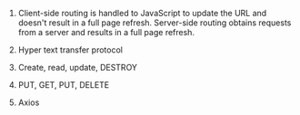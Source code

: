1.  Client-side routing is handled to JavaScript to update the URL and doesn't          result in a full page refresh. Server-side routing obtains requests from a          server and results in a full page refresh.

1.  Hyper text transfer protocol

1.  Create, read, update, DESTROY

1.  PUT, GET, PUT, DELETE

1.  Axios